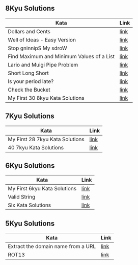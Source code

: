 ## 8Kyu Solutions
 | Kata                                      | Link                                                       |
|-------------------------------------------|------------------------------------------------------------|
| Dollars and Cents                         | [link](/8kyu/Dollars-and-Cents.py)                         |
| Well of Ideas - Easy Version              | [link](/8kyu/Well-of-Ideas-Easy-Version.py)                |
| Stop gninnipS My sdroW                    | [link](/8kyu/Stop-gninnipS-My-sdroW.py)                    |
| Find Maximum and Minimum Values of a List | [link](/8kyu/Find-Maximum-and-Minimun-Values-of-a-List.py) |
| Lario and Muigi Pipe Problem              | [link](/8kyu/Lario-and-Muigi-Pipe-Problem.py)              |
| Short Long Short                          | [link](/8kyu/Short-Long-Short.py)                          |
| Is your period late?                      | [link](/8kyu/Is-your-period-late.py)                       |
| Check the Bucket                          | [link](/8kyu/Check-the-Bucket.py)                          |
| My First 30 8kyu Kata Solutions           | [link](/8kyu/My-First-30-8kyu-Kata-Solutions.py)           |


## 7Kyu Solutions
 | Kata                            | Link                                          |
|---------------------------------|-----------------------------------------------|
| My First 28 7kyu Kata Solutions | [link](/7kyu/My-First-7kyu-Kata-Solutions.py) |
| 40 7kyu Kata Solutions          | [link](/7kyu/7kyu-Kata-Solutions.py)          |



## 6Kyu Solutions
 | Kata                         | Link                                          |
|------------------------------|-----------------------------------------------|
| My First 6kyu Kata Solutions | [link](/6kyu/My-First-6kyu-Kata-Solutions.py) |
| Valid String                 | [link](/6kyu/Valid_String.py)                 |
| Six Kata Solutions           | [link](/6kyu/6kyu-Kata-Solutions.py)               |

## 5Kyu Solutions
 | Kata                               | Link                                                |
|------------------------------------|-----------------------------------------------------|
| Extract the domain name from a URL | [link](/5kyu/Extract-the-domain-name-from-a-URL.py) |
| ROT13                              | [link](/5kyu/ROT13.py)                              |
